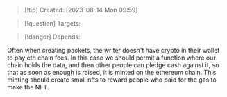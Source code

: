 
>[!tip] Created: [2023-08-14 Mon 09:59]

>[!question] Targets: 

>[!danger] Depends: 

Often when creating packets, the writer doesn't have crypto in their wallet to pay eth chain fees.  In this case we should permit a function where our chain holds the data, and then other people can pledge cash against it, so that as soon as enough is raised, it is minted on the ethereum chain.  This minting should create small nfts to reward people who paid for the gas to make the NFT.